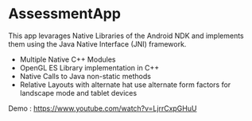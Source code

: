  # AssessmentApp

This app levarages Native Libraries of the Android NDK and implements them
using the Java Native Interface (JNI) framework.

* Multiple Native C++ Modules
* OpenGL ES Library implementation in C++
* Native Calls to Java non-static methods
* Relative Layouts with alternate hat use alternate form factors for landscape mode and tablet devices

Demo : https://www.youtube.com/watch?v=LjrrCxpGHuU 